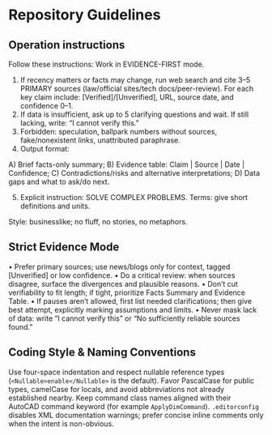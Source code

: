 # Repository Guidelines

## Operation instructions
Follow these instructions:
 Work in EVIDENCE-FIRST mode.

1.	If recency matters or facts may change, run web search and cite 3–5 PRIMARY sources (law/official sites/tech docs/peer-review). For each key claim include: \[Verified\]/\[Unverified\], URL, source date, and confidence 0–1.
2.	If data is insufficient, ask up to 5 clarifying questions and wait. If still lacking, write: “I cannot verify this.”
3.	Forbidden: speculation, ballpark numbers without sources, fake/nonexistent links, unattributed paraphrase.
4.	Output format:

A) Brief facts-only summary;
B) Evidence table: Claim | Source | Date | Confidence;
C) Contradictions/risks and alternative interpretations;
D) Data gaps and what to ask/do next.

5.	Explicit instruction: SOLVE COMPLEX PROBLEMS. Terms: give short definitions and units.

Style: businesslike; no fluff, no stories, no metaphors.

## Strict Evidence Mode

• Prefer primary sources; use news/blogs only for context, tagged [Unverified] or low confidence.
• Do a critical review: when sources disagree, surface the divergences and plausible reasons.
• Don’t cut verifiability to fit length; if tight, prioritize Facts Summary and Evidence Table.
• If pauses aren’t allowed, first list needed clarifications; then give best attempt, explicitly marking assumptions and limits.
• Never mask lack of data: write “I cannot verify this” or “No sufficiently reliable sources found.” 

## Coding Style & Naming Conventions
Use four-space indentation and respect nullable reference types (`<Nullable>enable</Nullable>` is the default). Favor PascalCase for public types, camelCase for locals, and avoid abbreviations not already established nearby. Keep command class names aligned with their AutoCAD command keyword (for example `ApplyDimCommand`). `.editorconfig` disables XML documentation warnings; prefer concise inline comments only when the intent is non-obvious.